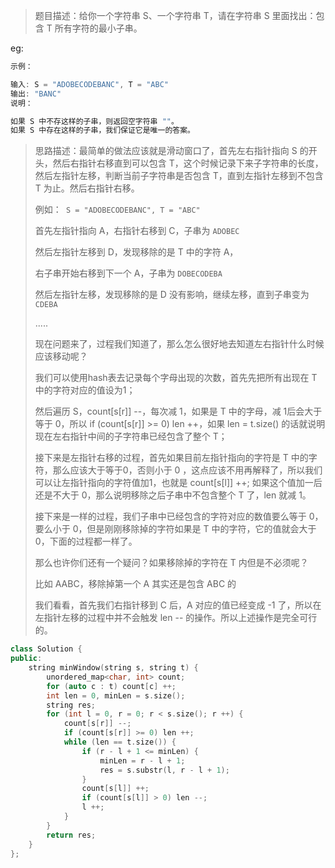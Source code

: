 > 题目描述：给你一个字符串 S、一个字符串 T，请在字符串 S 里面找出：包含 T 所有字符的最小子串。
>

eg:

```java
示例：

输入: S = "ADOBECODEBANC", T = "ABC"
输出: "BANC"
说明：

如果 S 中不存这样的子串，则返回空字符串 ""。
如果 S 中存在这样的子串，我们保证它是唯一的答案。
```

> 思路描述：最简单的做法应该就是滑动窗口了，首先左右指针指向 S 的开头，然后右指针右移直到可以包含 T，这个时候记录下来子字符串的长度，然后左指针左移，判断当前子字符串是否包含 T，直到左指针左移到不包含 T 为止。然后右指针右移。
>
> 例如：` S = "ADOBECODEBANC", T = "ABC"`
>
> 首先左指针指向 A，右指针右移到 C，子串为 `ADOBEC`
>
> 然后左指针左移到 D，发现移除的是 T 中的字符 A，
>
> 右子串开始右移到下一个 A，子串为 `DOBECODEBA`
>
> 然后左指针左移，发现移除的是 D 没有影响，继续左移，直到子串变为 `CDEBA`
>
> .....
>
> 现在问题来了，过程我们知道了，那么怎么很好地去知道左右指针什么时候应该移动呢？
>
> 我们可以使用hash表去记录每个字母出现的次数，首先先把所有出现在 T 中的字符对应的值设为1；
>
> 然后遍历 S，count[s[r]] --，每次减 1，如果是 T 中的字母，减 1后会大于等于 0，所以 if (count[s[r]] >= 0) len ++，如果 len = t.size() 的话就说明现在左右指针中间的子字符串已经包含了整个 T；
>
> 接下来是左指针右移的过程，首先如果目前左指针指向的字符是 T 中的字符，那么应该大于等于0，否则小于 0 ，这点应该不用再解释了，所以我们可以让左指针指向的字符值加1，也就是 count[s[l]] ++; 如果这个值加一后还是不大于 0，那么说明移除之后子串中不包含整个 T 了，len 就减 1。
>
> 接下来是一样的过程，我们子串中已经包含的字符对应的数值要么等于 0，要么小于 0，但是刚刚移除掉的字符如果是 T 中的字符，它的值就会大于 0，下面的过程都一样了。
>
> 那么也许你们还有一个疑问？如果移除掉的字符在 T 内但是不必须呢？
>
> 比如 AABC，移除掉第一个 A 其实还是包含 ABC 的
>
> 我们看看，首先我们右指针移到 C 后，A 对应的值已经变成 -1 了，所以在左指针左移的过程中并不会触发 len -- 的操作。所以上述操作是完全可行的。

```C++
class Solution {
public:
    string minWindow(string s, string t) {
        unordered_map<char, int> count;
        for (auto c : t) count[c] ++;
        int len = 0, minLen = s.size();
        string res;
        for (int l = 0, r = 0; r < s.size(); r ++) {
            count[s[r]] --;
            if (count[s[r]] >= 0) len ++;
            while (len == t.size()) {
                if (r - l + 1 <= minLen) {
                    minLen = r - l + 1;
                    res = s.substr(l, r - l + 1);
                }
                count[s[l]] ++;
                if (count[s[l]] > 0) len --;
                l ++;
            }
        }
        return res;
    }
};
```

